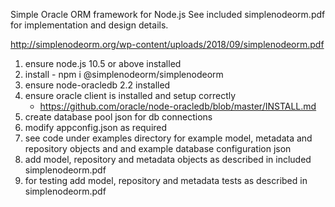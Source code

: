 Simple Oracle ORM framework for Node.js See included
simplenodeorm.pdf for implementation and design details.

http://simplenodeorm.org/wp-content/uploads/2018/09/simplenodeorm.pdf

1. ensure node.js 10.5 or above installed
2. install - npm i @simplenodeorm/simplenodeorm
3. ensure node-oracledb 2.2 installed
4. ensure oracle client is installed and setup correctly 
   - https://github.com/oracle/node-oracledb/blob/master/INSTALL.md
5. create database pool json for db connections
6. modify appconfig.json as required
7. see code under examples directory for example model, 
   metadata and repository objects and and example database configuration 
   json 
8. add model, repository and metadata objects as described in included 
   simplenodeorm.pdf
9. for testing add model, repository and metadata tests as described in 
   simplenodeorm.pdf


